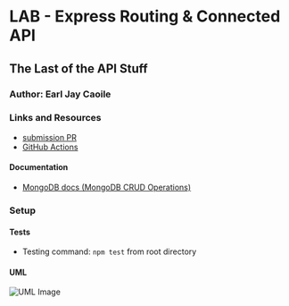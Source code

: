 # LAB - Express Routing & Connected API

## The Last of the API Stuff

### Author: Earl Jay Caoile

### Links and Resources
* [submission PR](https://github.com/js-401n15-eoc/lab-08/pull/1)
* [GitHub Actions](https://github.com/js-401n15-eoc/lab-08/actions)

#### Documentation
* [MongoDB docs (MongoDB CRUD Operations)](https://docs.mongodb.com/manual/crud/)

### Setup
#### Tests
* Testing command: `npm test` from root directory

#### UML
![UML Image](lab-07-UML.png "uml diagram")